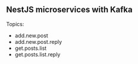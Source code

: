 ## NestJS microservices  with Kafka


Topics:
 - add.new.post
 - add.new.post.reply
 - get.posts.list
 - get.posts.list.reply
